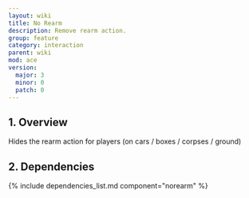```yaml
---
layout: wiki
title: No Rearm
description: Remove rearm action.
group: feature
category: interaction
parent: wiki
mod: ace
version:
  major: 3
  minor: 0
  patch: 0
---
```


## 1. Overview

Hides the rearm action for players (on cars / boxes / corpses / ground)

## 2. Dependencies

{% include dependencies_list.md component="norearm" %}
